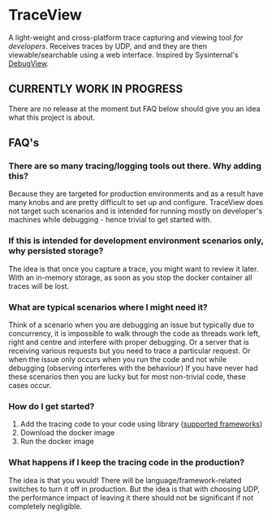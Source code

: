# TraceView

A light-weight and cross-platform trace capturing and viewing tool _for developers_. Receives traces by UDP, and and they are then viewable/searchable using a web interface. Inspired by Sysinternal's [DebugView](https://docs.microsoft.com/en-us/sysinternals/downloads/debugview).

## CURRENTLY WORK IN PROGRESS

There are no release at the moment but FAQ below should give you an idea what this project is about.

## FAQ's

### There are so many tracing/logging tools out there. Why adding this?

Because they are targeted for production environments and as a result have many knobs and are pretty difficult to set up and configure. TraceView does not target such scenarios and is intended for running mostly on developer's machines while debugging - hence trivial to get started with.

### If this is intended for development environment scenarios only, why persisted storage?

The idea is that once you capture a trace, you might want to review it later. With an in-memory storage, as soon as you stop the docker container all traces will be lost.

### What are typical scenarios where I might need it?

Think of a scenario when you are debugging an issue but typically due to concurrency, it is impossible to walk through the code as threads work left, right and centre and interfere with proper debugging. Or a server that is receiving various requests but you need to trace a particular request. Or when the issue only occurs when you run the code and not while debugging (observing interferes with the behaviour) If you have never had these scenarios then you are lucky but for most non-trivial code, these cases occur.

### How do I get started?

1. Add the tracing code to your code using library ([supported frameworks](...))
2. Download the docker image
3. Run the docker image

### What happens if I keep the tracing code in the production?

The idea is that you would! There will be language/framework-related switches to turn it off in production. But the idea is that with choosing UDP, the performance impact of leaving it there should not be significant if not completely negligible.
